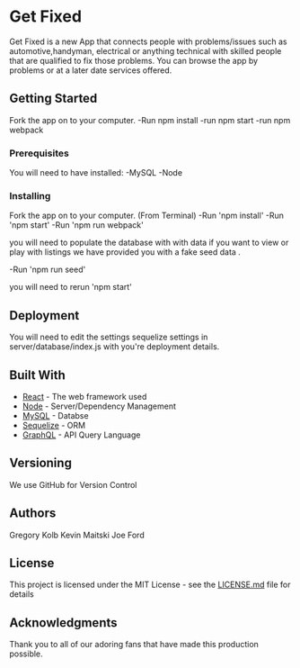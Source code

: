# Get Fixed

Get Fixed is a new App that connects people with problems/issues such as automotive,handyman, electrical or anything technical with skilled people that are qualified to fix those problems. You can browse the app by problems or at a later date services offered.

## Getting Started

Fork the app on to your computer.
-Run npm install
-run npm start
-run npm webpack

### Prerequisites

You will need to have installed:
-MySQL
-Node

### Installing

Fork the app on to your computer.
(From Terminal)
-Run 'npm install'
-Run 'npm start'
-Run 'npm run webpack'

you will need to populate the database with with data if you want to view or play with listings
we have provided you with a fake seed data .

-Run 'npm run seed'

you will need to rerun 'npm start'

## Deployment

You will need to edit the settings sequelize settings in server/database/index.js with you're deployment details.

## Built With

* [React](https://reactjs.org/docs/hello-world.html) - The web framework used
* [Node](https://nodejs.org/en/docs/) - Server/Dependency Management
* [MySQL](https://dev.mysql.com/doc/) - Databse
* [Sequelize](http://docs.sequelizejs.com/) - ORM
* [GraphQL](http://graphql.org/learn/) - API Query Language

## Versioning

We use GitHub for Version Control

## Authors

Gregory Kolb
Kevin Maitski
Joe Ford

## License

This project is licensed under the MIT License - see the [LICENSE.md](LICENSE.md) file for details

## Acknowledgments

Thank you to all of our adoring fans that have made this production possible.
